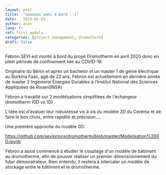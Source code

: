 ```yaml
---
layout: post
title:  "nouveau venu à bord :-)"
date:   2020-05-29
author: alex
lang: fr
ref: first models
categories: [project management, dromotherm]
draft: false
---
```


Fébron SEVI est monté à bord du projet Dromotherm en avril 2020 donc en plein période de confinement liée au COVID-19. 

Originaire du Bénin et après un bachelor et un master 1 de génie électrique au Burkina Faso, agé de 22 ans, Fébron est actuellement 
en dernière année de master 2 Ingénierie Énergies Durables à l'Institut National des Sciences Appliquées de Rouen(INSA)

Fébron a travaillé sur 2 modèlisations simplifiées de l'échangeur dromotherm (0D vs 1D)

L'idée est d'évaluer leur robustesse vis à vis du modèle 2D du Cerema et de faire le bon choix, entre rapidité et précision.....

Une première approche du modèle 0D:

https://github.com/seviprince/dromotherm/blob/master/Modelisation%200D.ipynb

Fébron a aussi commencé à étudier le couplage d'un modèle de bâtiment au dromotherme, afin de pouvoir réaliser un premier 
dimensionnement du futur démonstrateur. Bien entendu, il restera à intercaler un modèle de stockage entre le bâtiment et 
le dromotherme.
